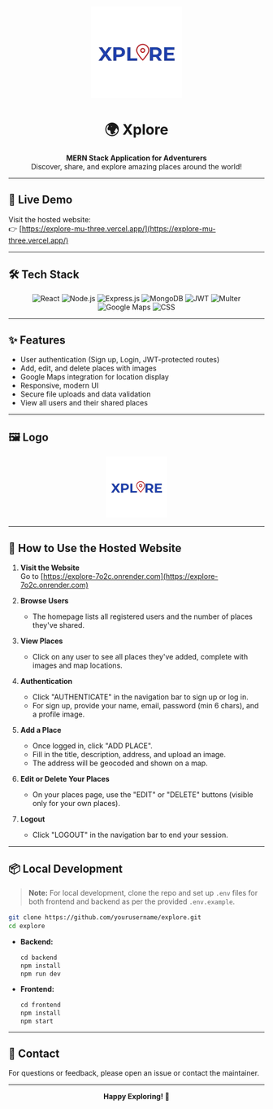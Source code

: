 <p align="center">
  <img src="frontend/src/assets/logo.png" alt="Xplore Logo" width="180" />
</p>

<h1 align="center">🌍 Xplore</h1>
<p align="center">
  <b>MERN Stack Application for Adventurers</b><br>
  Discover, share, and explore amazing places around the world!
</p>

---

## 🚀 Live Demo

Visit the hosted website:  
👉 [https://explore-mu-three.vercel.app/](https://explore-mu-three.vercel.app/)

---

## 🛠️ Tech Stack

<p align="center">
  <img src="https://img.shields.io/badge/React-20232A?style=for-the-badge&logo=react&logoColor=61DAFB" alt="React" />
  <img src="https://img.shields.io/badge/Node.js-339933?style=for-the-badge&logo=nodedotjs&logoColor=white" alt="Node.js" />
  <img src="https://img.shields.io/badge/Express.js-000000?style=for-the-badge&logo=express&logoColor=white" alt="Express.js" />
  <img src="https://img.shields.io/badge/MongoDB-47A248?style=for-the-badge&logo=mongodb&logoColor=white" alt="MongoDB" />
  <img src="https://img.shields.io/badge/JWT-000000?style=for-the-badge&logo=jsonwebtokens&logoColor=white" alt="JWT" />
  <img src="https://img.shields.io/badge/Multer-4B4B4B?style=for-the-badge&logo=npm&logoColor=white" alt="Multer" />
  <img src="https://img.shields.io/badge/Google%20Maps-4285F4?style=for-the-badge&logo=googlemaps&logoColor=white" alt="Google Maps" />
  <img src="https://img.shields.io/badge/CSS-1572B6?style=for-the-badge&logo=css3&logoColor=white" alt="CSS" />
</p>

---

## ✨ Features

- User authentication (Sign up, Login, JWT-protected routes)
- Add, edit, and delete places with images
- Google Maps integration for location display
- Responsive, modern UI
- Secure file uploads and data validation
- View all users and their shared places

---

## 🖼️ Logo

<p align="center">
  <img src="frontend/src/assets/logo.png" alt="Xplore Logo" width="120" />
</p>

---

## 📝 How to Use the Hosted Website

1. **Visit the Website**  
   Go to [https://explore-7o2c.onrender.com](https://explore-7o2c.onrender.com)

2. **Browse Users**  
   - The homepage lists all registered users and the number of places they've shared.

3. **View Places**  
   - Click on any user to see all places they've added, complete with images and map locations.

4. **Authentication**  
   - Click "AUTHENTICATE" in the navigation bar to sign up or log in.
   - For sign up, provide your name, email, password (min 6 chars), and a profile image.

5. **Add a Place**  
   - Once logged in, click "ADD PLACE".
   - Fill in the title, description, address, and upload an image.
   - The address will be geocoded and shown on a map.

6. **Edit or Delete Your Places**  
   - On your places page, use the "EDIT" or "DELETE" buttons (visible only for your own places).

7. **Logout**  
   - Click "LOGOUT" in the navigation bar to end your session.

---

## 📦 Local Development

> **Note:** For local development, clone the repo and set up `.env` files for both frontend and backend as per the provided `.env.example`.

```bash
git clone https://github.com/yourusername/explore.git
cd explore
```

- **Backend:**  
  ```
  cd backend
  npm install
  npm run dev
  ```
- **Frontend:**  
  ```
  cd frontend
  npm install
  npm start
  ```

---

## 📧 Contact

For questions or feedback, please open an issue or contact the maintainer.

---

<p align="center">
  <b>Happy Exploring! 🌄</b>
</p>
